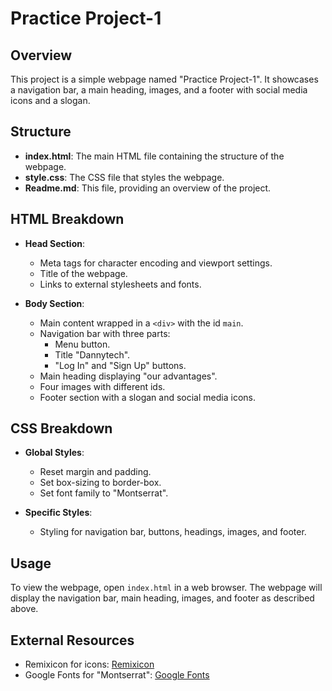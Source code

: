 # Practice Project-1

## Overview
This project is a simple webpage named "Practice Project-1". It showcases a navigation bar, a main heading, images, and a footer with social media icons and a slogan.

## Structure
- **index.html**: The main HTML file containing the structure of the webpage.
- **style.css**: The CSS file that styles the webpage.
- **Readme.md**: This file, providing an overview of the project.

## HTML Breakdown
- **Head Section**:
  - Meta tags for character encoding and viewport settings.
  - Title of the webpage.
  - Links to external stylesheets and fonts.

- **Body Section**:
  - Main content wrapped in a `<div>` with the id `main`.
  - Navigation bar with three parts:
    - Menu button.
    - Title "Dannytech".
    - "Log In" and "Sign Up" buttons.
  - Main heading displaying "our advantages".
  - Four images with different ids.
  - Footer section with a slogan and social media icons.

## CSS Breakdown
- **Global Styles**:
  - Reset margin and padding.
  - Set box-sizing to border-box.
  - Set font family to "Montserrat".

- **Specific Styles**:
  - Styling for navigation bar, buttons, headings, images, and footer.

## Usage
To view the webpage, open `index.html` in a web browser. The webpage will display the navigation bar, main heading, images, and footer as described above.

## External Resources
- Remixicon for icons: [Remixicon](https://cdn.jsdelivr.net/npm/remixicon@4.3.0/fonts/remixicon.css)
- Google Fonts for "Montserrat": [Google Fonts](https://fonts.googleapis.com/css2?family=Montserrat:ital,wght@0,100..900;1,100..900&display=swap)

